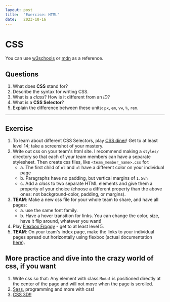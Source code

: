 ```yaml
---
layout: post
title:  "Exercise: HTML"
date:   2023-10-16
---
```


# CSS

You can use [w3schools](https://www.w3schools.com/w3css/defaulT.asp) or [mdn](https://developer.mozilla.org/en-US/docs/Web/CSS) as a reference.

## Questions

1. What does **CSS** stand for?
2. Describe the syntax for writing CSS.
3. What is a *class*? How is it different from an *ID*?
4. What is a **CSS Selector**?
5. Explain the difference between these units: `px`, `em`, `vw`, `%`, `rem`.

---

## Exercise

1. To learn about different CSS Selectors, play [CSS diner](https://flukeout.github.io/)! Get to at least level 14; take a screenshot of your mastery.
2. Write out css on your team's html site. I recommend making a `styles/` directory so that each of your team members can have a separate stylesheet. Then create css files, like `<team_member_name>.css` for:
    - a. The first child of `ol` and `ul` have a different color on your individual page
    - b. Paragraphs have no padding, but vertical margins of `1.5vh`
    - c. Add a *class* to two separate HTML elements and give them a property of your choice (choose a different property than the above ones: not background-color, padding, or margins).
3. **TEAM**: Make a new css file for your whole team to share, and have all pages:
    - a. use the same font family.
    - b. Have a hover transition for links. You can change the color, size, have it flip around, whatever you want!
4. Play [Flexbox Froggy](https://flexboxfroggy.com/) - get to at least level 5.
5. **TEAM**: On your team's index page, make the links to your individual pages spread out horizontally using flexbox (actual documentation [here](https://developer.mozilla.org/en-US/docs/Learn/CSS/CSS_layout)).

## More practice and dive into the crazy world of css, if you want 

1. Write css so that: Any element with class `Modal` is positioned directly at the center of the page and will not move when the page is scrolled.
2. [Sass](https://sass-lang.com/), programming and more with css!
3. [CSS 3D!!](https://rupl.github.io/unfold/)
